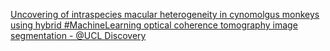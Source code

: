 [Uncovering of intraspecies macular heterogeneity in cynomolgus monkeys using hybrid #MachineLearning optical coherence tomography image segmentation - @UCL Discovery](https://qi.tc/qi/111459)